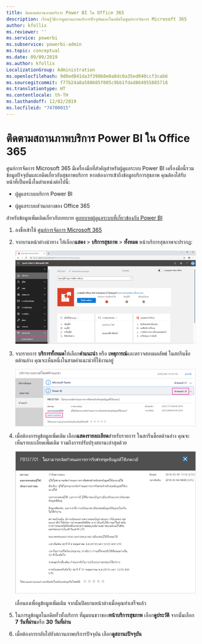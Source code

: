 ```yaml
---
title: ติดตามสถานภาพบริการ Power BI ใน Office 365
description: เรียนรู้วิธีการดูสถานภาพบริการปัจจุบันและในอดีตในศูนย์การจัดการ Microsoft 365
author: kfollis
ms.reviewer: ''
ms.service: powerbi
ms.subservice: powerbi-admin
ms.topic: conceptual
ms.date: 09/09/2019
ms.author: kfollis
LocalizationGroup: Administration
ms.openlocfilehash: 9d0ed841da3f398b8e0a8dc0a35ed040ccf3cab6
ms.sourcegitcommit: f77b24a8a588605f005c9bb1fdad864955885718
ms.translationtype: HT
ms.contentlocale: th-TH
ms.lasthandoff: 12/02/2019
ms.locfileid: "74700015"
---
```

# <a name="track-power-bi-service-health-in-office-365"></a>ติดตามสถานภาพบริการ Power BI ใน Office 365

ศูนย์การจัดการ Microsoft 365 มีเครื่องมือที่สำคัญสำหรับผู้ดูแลระบบ Power BI เครื่องมือนี้รวมข้อมูลปัจจุบันและอดีตเกี่ยวกับสุขภาพบริการ หากต้องการเข้าถึงข้อมูลบริการสุขภาพ คุณต้องได้รับหน้าที่เป็นหนึ่งในตำแหน่งต่อไปนี้:

* ผู้ดูแลระบบบริการ Power BI

* ผู้ดูแลระบบส่วนกลางของ Office 365

สำหรับข้อมูลเพิ่มเติมเกี่ยวกับบทบาท ดู[บทบาทผู้ดูแลระบบที่เกี่ยวข้องกับ Power BI](service-admin-administering-power-bi-in-your-organization.md#administrator-roles-related-to-power-bi)

1. ลงชื่อเข้าใช้ [ศูนย์การจัดการ Microsoft 365](https://portal.office.com/adminportal)

1. จากบานหน้าต่างนำทาง ให้เลือก**แสดง** > **บริการสุขภาพ** > **ทั้งหมด** หน้าบริการสุขภาพจะปรากฏ:

    ![สกรีนช็อตของศูนย์การเรียกตัวจัดการ Microsoft 365 ด้วยตัวเลือกสุขภาพและความสมบูรณ์ของบริการออกมา](media/service-admin-health/service-health-tile.png)

1. จากรายการ **บริการทั้งหมด**ให้เลือก**คำแนะนำ** หรือ **เหตุการณ์**และตรวจสอบผลลัพธ์ ในสกรีนช็อตด้านล่าง คุณจะเห็นหนึ่งในสามคำแนะนำที่ใช้งานอยู่

    ![สกรีนช็อตของการเรียกหน้าบริการสุขภาพที่มีสามคำแนะนำสำหรับ Power BI และแสดงรายละเอียดตัวเลือกออกมา](media/service-admin-health/active-advisories.png)

1. เมื่อต้องการดูข้อมูลเพิ่มเติม เลือก**แสดงรายละเอียด**สำหรับรายการ ในสกรีนช็อตด้านล่าง คุณจะเห็นรายละเอียดเพิ่มเติม รวมถึงการปรับปรุงสถานะล่าสุดด้วย

    ![สกรีนช็อตของรายละเอียดคำแนะนำ](media/service-admin-health/advisory-details.png)

    เลื่อนลงเพื่อดูข้อมูลเพิ่มเติม จากนั้นปิดบานหน้าต่างเมื่อคุณทำเสร็จแล้ว

1. ในการดูข้อมูลในอดีตทั่วทั้งบริการ ที่มุมบนขวาของ**หน้าบริการสุขภาพ** เลือก**ดูประวัติ** จากนั้นเลือก **7 วันที่ผ่าน**หรือ **30 วันที่ผ่าน** 

1. เมื่อต้องการกลับไปยังสถานภาพบริการปัจจุบัน เลือก**ดูสถานะปัจจุบัน**
